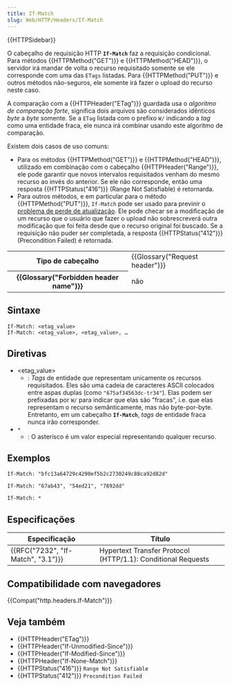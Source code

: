 ```yaml
---
title: If-Match
slug: Web/HTTP/Headers/If-Match
---
```


{{HTTPSidebar}}

O cabeçalho de requisição HTTP **`If-Match`** faz a requisição condicional. Para métodos {{HTTPMethod("GET")}} e {{HTTPMethod("HEAD")}}, o servidor irá mandar de volta o recurso requisitado somente se ele corresponde com uma das `ETags` listadas. Para {{HTTPMethod("PUT")}} e outros métodos não-seguros, ele somente irá fazer o upload do recurso neste caso.

A comparação com a {{HTTPHeader("ETag")}} guardada usa o _algoritmo de comparação forte_, significa dois arquivos são considerados idênticos _byte_ a _byte_ somente. Se a `ETag` listada com o prefixo `W/` indicando a _tag_ como uma entidade fraca, ele nunca irá combinar usando este algoritmo de comparação.

Existem dois casos de uso comuns:

- Para os métodos {{HTTPMethod("GET")}} e {{HTTPMethod("HEAD")}}, utilizado em combinação com o cabeçalho {{HTTPHeader("Range")}}, ele pode garantir que novos intervalos requisitados venham do mesmo recurso ao invés do anterior. Se ele não corresponde, então uma resposta {{HTTPStatus("416")}} (Range Not Satisfiable) é retornarda.
- Para outros métodos, e em particular para o método {{HTTPMethod("PUT")}}, `If-Match` pode ser usado para previnir o [problema de perde de atualização](https://www.w3.org/1999/04/Editing/#3.1). Ele pode checar se a modificação de um recurso que o usuário que fazer o upload não sobrescreverá outra modificação que foi feita desde que o recurso original foi buscado. Se a requisição não puder ser completada, a resposta {{HTTPStatus("412")}} (Precondition Failed) é retornada.

<table class="properties">
  <tbody>
    <tr>
      <th scope="row">Tipo de cabeçalho</th>
      <td>{{Glossary("Request header")}}</td>
    </tr>
    <tr>
      <th scope="row">{{Glossary("Forbidden header name")}}</th>
      <td>não</td>
    </tr>
  </tbody>
</table>

## Sintaxe

```
If-Match: <etag_value>
If-Match: <etag_value>, <etag_value>, …
```

## Diretivas

- \<etag_value>
  - : _Tags_ de entidade que representam unicamente os recursos requisitados. Eles são uma cadeia de caracteres ASCII colocados entre aspas duplas (como `"675af34563dc-tr34"`). Elas podem ser prefixadas por `W/` para indicar que elas são "fracas", i.e. que elas representam o recurso semânticamente, mas não byte-por-byte. Entretanto, em um cabeçalho **`If-Match`**, _tags_ de entidade fraca nunca irão corresponder.
- `*`
  - : O asterísco é um valor especial representando qualquer recurso.

## Exemplos

```
If-Match: "bfc13a64729c4290ef5b2c2730249c88ca92d82d"

If-Match: "67ab43", "54ed21", "7892dd"

If-Match: *
```

## Especificações

| Especificação                      | Título                                                       |
| ---------------------------------- | ------------------------------------------------------------ |
| {{RFC("7232", "If-Match", "3.1")}} | Hypertext Transfer Protocol (HTTP/1.1): Conditional Requests |

## Compatibilidade com navegadores

{{Compat("http.headers.If-Match")}}

## Veja também

- {{HTTPHeader("ETag")}}
- {{HTTPHeader("If-Unmodified-Since")}}
- {{HTTPHeader("If-Modified-Since")}}
- {{HTTPHeader("If-None-Match")}}
- {{HTTPStatus("416")}} `Range Not Satisfiable`
- {{HTTPStatus("412")}} `Precondition Failed`
